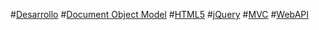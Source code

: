 #[Desarrollo](Dev/TOC.md)
#[Document Object Model](DOM/TOC.md)
#[HTML5](HTML5/TOC.md)
#[jQuery](jQuery]/TOC.md)
#[MVC](MVC/TOC.md)
#[WebAPI](WebAPI/TOC.md)